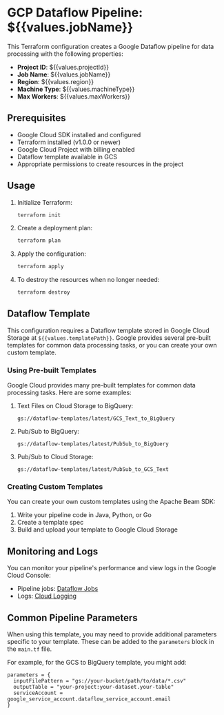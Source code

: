 # GCP Dataflow Pipeline: ${{values.jobName}}

This Terraform configuration creates a Google Dataflow pipeline for data processing with the following properties:

- **Project ID**: ${{values.projectId}}
- **Job Name**: ${{values.jobName}}
- **Region**: ${{values.region}}
- **Machine Type**: ${{values.machineType}}
- **Max Workers**: ${{values.maxWorkers}}

## Prerequisites

- Google Cloud SDK installed and configured
- Terraform installed (v1.0.0 or newer)
- Google Cloud Project with billing enabled
- Dataflow template available in GCS
- Appropriate permissions to create resources in the project

## Usage

1. Initialize Terraform:

   ```bash
   terraform init
   ```

2. Create a deployment plan:

   ```bash
   terraform plan
   ```

3. Apply the configuration:

   ```bash
   terraform apply
   ```

4. To destroy the resources when no longer needed:
   ```bash
   terraform destroy
   ```

## Dataflow Template

This configuration requires a Dataflow template stored in Google Cloud Storage at `${{values.templatePath}}`. Google provides several pre-built templates for common data processing tasks, or you can create your own custom template.

### Using Pre-built Templates

Google Cloud provides many pre-built templates for common data processing tasks. Here are some examples:

1. Text Files on Cloud Storage to BigQuery:

   ```
   gs://dataflow-templates/latest/GCS_Text_to_BigQuery
   ```

2. Pub/Sub to BigQuery:

   ```
   gs://dataflow-templates/latest/PubSub_to_BigQuery
   ```

3. Pub/Sub to Cloud Storage:
   ```
   gs://dataflow-templates/latest/PubSub_to_GCS_Text
   ```

### Creating Custom Templates

You can create your own custom templates using the Apache Beam SDK:

1. Write your pipeline code in Java, Python, or Go
2. Create a template spec
3. Build and upload your template to Google Cloud Storage

## Monitoring and Logs

You can monitor your pipeline's performance and view logs in the Google Cloud Console:

- Pipeline jobs: [Dataflow Jobs](https://console.cloud.google.com/dataflow/jobs)
- Logs: [Cloud Logging](https://console.cloud.google.com/logs/query)

## Common Pipeline Parameters

When using this template, you may need to provide additional parameters specific to your template. These can be added to the `parameters` block in the `main.tf` file.

For example, for the GCS to BigQuery template, you might add:

```
parameters = {
  inputFilePattern = "gs://your-bucket/path/to/data/*.csv"
  outputTable = "your-project:your-dataset.your-table"
  serviceAccount = google_service_account.dataflow_service_account.email
}
```
